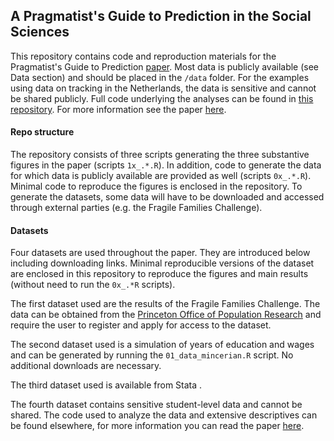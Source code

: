 ## A Pragmatist's Guide to Prediction in the Social Sciences

This repository contains code and reproduction materials for the Pragmatist's Guide to Prediction [paper](https://osf.io/preprints/socarxiv/tjkcy). Most data is publicly available (see Data section) and should be placed in the `/data` folder. For the examples using data on tracking in the Netherlands, the data is sensitive and cannot be shared publicly. Full code underlying the analyses can be found in [this repository](). For more information see the paper [here]().

#### Repo structure

The repository consists of three scripts generating the three substantive figures in the paper (scripts `1x_.*.R`). In addition, code to generate the data for which data is publicly available are provided as well (scripts `0x_.*.R`). Minimal code to reproduce the figures is enclosed in the repository. To generate the datasets, some data will have to be downloaded and accessed through external parties (e.g. the Fragile Families Challenge).

#### Datasets
Four datasets are used throughout the paper. They are introduced below including downloading links. Minimal reproducible versions of the dataset are enclosed in this repository to reproduce the figures and main results (without need to run the `0x_.*R` scripts).

The first dataset used are the results of the Fragile Families Challenge. The data can be obtained from the [Princeton Office of Population Research](https://opr.princeton.edu/archive/restricted/) and require the user to register and apply for access to the dataset.

The second dataset used is a simulation of years of education and wages and can be generated by running the `01_data_mincerian.R` script. No additional downloads are necessary.

The third dataset used is available from Stata .

The fourth dataset contains sensitive student-level data and cannot be shared. The code used to analyze the data and extensive descriptives can be found elsewhere, for more information you can read the paper [here]().